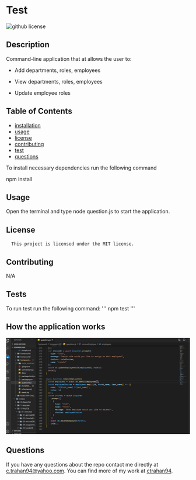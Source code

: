 # Test
  ![github license](https://img.shields.io/badge/license-MIT-blue.svg)

## Description

Command-line application that at allows the user to:

  * Add departments, roles, employees

  * View departments, roles, employees

  * Update employee roles

## Table of Contents

* [installation](#installation)
* [usage](#usage)
* [license](#license)
* [contributing](#contributing)
* [test](#tests)
* [questions](#questions)

To install necessary dependencies run the following command

npm install

## Usage

Open the terminal and type node question.js to start the application.

## License
      
      This project is licensed under the MIT license.

## Contributing

N/A

## Tests
To run test run the following command:
'''
npm test
'''

## How the application works
![Deployed](assets/images/deployed.gif)

## Questions
If you have any questions about the repo contact me directly at c.trahan94@yahoo.com.
You can find more of my work at [ctrahan94](https://github.com/ctrahan94).

